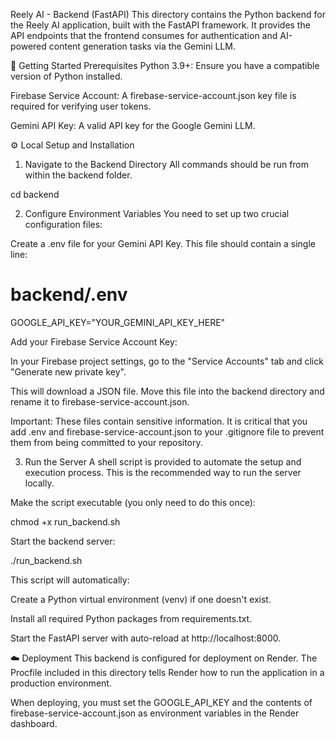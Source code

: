 Reely AI - Backend (FastAPI)
This directory contains the Python backend for the Reely AI application, built with the FastAPI framework. It provides the API endpoints that the frontend consumes for authentication and AI-powered content generation tasks via the Gemini LLM.

🚀 Getting Started
Prerequisites
Python 3.9+: Ensure you have a compatible version of Python installed.

Firebase Service Account: A firebase-service-account.json key file is required for verifying user tokens.

Gemini API Key: A valid API key for the Google Gemini LLM.

⚙️ Local Setup and Installation
1. Navigate to the Backend Directory
All commands should be run from within the backend folder.

cd backend

2. Configure Environment Variables
You need to set up two crucial configuration files:

Create a .env file for your Gemini API Key. This file should contain a single line:

# backend/.env
GOOGLE_API_KEY="YOUR_GEMINI_API_KEY_HERE"

Add your Firebase Service Account Key:

In your Firebase project settings, go to the "Service Accounts" tab and click "Generate new private key".

This will download a JSON file. Move this file into the backend directory and rename it to firebase-service-account.json.

Important: These files contain sensitive information. It is critical that you add .env and firebase-service-account.json to your .gitignore file to prevent them from being committed to your repository.

3. Run the Server
A shell script is provided to automate the setup and execution process. This is the recommended way to run the server locally.

Make the script executable (you only need to do this once):

chmod +x run_backend.sh

Start the backend server:

./run_backend.sh

This script will automatically:

Create a Python virtual environment (venv) if one doesn't exist.

Install all required Python packages from requirements.txt.

Start the FastAPI server with auto-reload at http://localhost:8000.

☁️ Deployment
This backend is configured for deployment on Render. The Procfile included in this directory tells Render how to run the application in a production environment.

When deploying, you must set the GOOGLE_API_KEY and the contents of firebase-service-account.json as environment variables in the Render dashboard.
